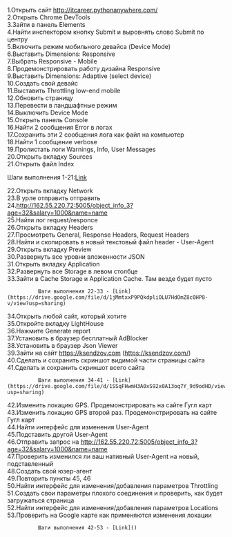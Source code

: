 1.Открыть сайт http://itcareer.pythonanywhere.com/  
2.Открыть Chrome DevTools  
3.Зайти в панель Elements  
4.Найти инспектором кнопку Submit и выровнять слово Submit по центру  
5.Включить режим мобильного девайса (Device Mode)  
6.Выставить Dimensions: Responsive   
7.Выбрать Responsive - Mobile  
8.Продемонстрировать работу дизайна Responsive  
9.Выставить Dimensions: Adaptive (select device)  
10.Создать свой девайс  
11.Выставить Throttling low-end mobile  
12.Обновить страницу  
13.Перевести в ландшафтные режим  
14.Выключить Device Mode  
15.Открыть панель Console  
16.Найти 2 сообщения Error в логах  
17.Сохранить эти 2 сообщения лога как файл на компьютер  
18.Найти 1 сообщение verbose  
19.Пролистать логи Warnings, Info, User Messages  
20.Открыть вкладку Sources  
21.Открыть файл Index  

Шаги выполнения 1-21:[Link](https://drive.google.com/file/d/1BJg1PcpIn-BAv9LRCGQNf94NoXpGAWn0/view?usp=sharing)

22.Открыть вкладку Network  
23.В урле отправить отправить 24.http://162.55.220.72:5005/object_info_3?age=32&salary=1000&name=name   
25.Найти лог request/responce    
26.Открыть вкладку Headers  
27.Просмотреть General, Response Headers, Request Headers  
28.Найти и скопировать в новый текстовый файл header - User-Agent  
29.Открыть вкладку Preview  
30.Развернуть все уровни вложенности JSON  
31.Открыть вкладку Application  
32.Развернуть все Storage в левом столбце  
33.Зайти в Cache Storage и Application Cache. Там везде будет пусто  

              Шаги выполнения 22-33 - [Link](https://drive.google.com/file/d/1jMmtxxP9PQkdpliOLU7HdOmZ8c0HP8-v/view?usp=sharing)  

34.Открыть любой сайт, который хотите  
35.Откройте вкладку LightHouse  
36.Нажмите Generate report  
37.Установить в браузер бесплатный AdBlocker  
38.Установить в браузер Json Viewer  
39.Зайти на сайт https://ksendzov.com (https://ksendzov.com/)  
40.Сделать и сохранить скриншот видимой части страницы сайта  
41.Сделать и сохранить скриншот всего сайта  

              Шаги выполнения 34-41 - [Link](https://drive.google.com/file/d/1SSqFHwmH3A0xS92x0A13oq7Y_9d9odHD/view?usp=sharing)  

42.Изменить локацию GPS. Продемонстрировать на сайте Гугл карт  
43.Изменить локацию GPS второй раз. Продемонстрировать на сайте Гугл карт  
44.Найти интерфейс для изменения User-Agent  
45.Подставить другой User-Agent   
46.Отправить запрос на http://162.55.220.72:5005/object_info_3?age=32&salary=1000&name=name   
47.Проверить изменился ли ваш нативный User-Agent на новый, подставленный  
48.Создать свой юзер-агент  
49.Повторить пункты 45, 46  
50.Найти интерфейс для изменения/добавления параметров Throttling  
51.Создать свои параметры плохого соединения и проверить, как будет загружаться страница  
52.Найти интерфейс для изменения/добавления параметров Locations  
53.Проверить на Google карте как применяются изменения локации  

              Шаги выполнения 42-53 - [Link]()  
